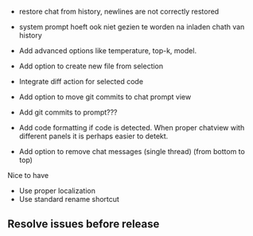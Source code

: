 - restore chat from history, newlines are not correctly restored
- system prompt hoeft ook niet gezien te worden na inladen chath van history
- Add advanced options like temperature, top-k, model.
- Add option to create new file from selection
- Integrate diff action for selected code
- Add option to move git commits to chat prompt view
- Add git commits to prompt???

- Add code formatting if code is detected. When proper chatview with different panels it is perhaps easier to detekt.
- Add option to remove chat messages (single thread) (from bottom to top)

Nice to have
- Use proper localization
- Use standard rename shortcut

## Resolve issues before release
